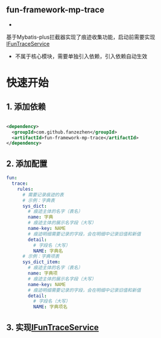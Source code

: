 fun-framework-mp-trace
------------------------------------------

-
基于Mybatis-plus拦截器实现了痕迹收集功能，启动前需要实现[IFunTraceService](..%2Ffun-framework-mp-trace%2Fsrc%2Fmain%2Fjava%2Fcom%2Fgithub%2Ffanzezhen%2Ffun%2Fframework%2Ftrace%2Fservice%2FIFunTraceService.java)
- 不属于核心模块，需要单独引入依赖，引入依赖自动生效

# 快速开始

## 1. 添加依赖

```xml

<dependency>
  <groupId>com.github.fanzezhen</groupId>
  <artifactId>fun-framework-mp-trace</artifactId>
</dependency>
```

## 2. 添加配置

```yaml
fun:
  trace:
    rules:
      # 需要记录痕迹的表
      # 示例：字典表
      sys_dict:
        # 痕迹主体的名字（表名）
        name: 字典
        # 痕迹主体的展示名字段（大写）
        name-key: NAME
        # 痕迹明细需要记录的字段，会在明细中记录旧值和新值
        detail:
          # 字段名（大写）
          NAME: 字典名
      # 示例：字典项表
      sys_dict_item:
        # 痕迹主体的名字（表名）
        name: 字典项
        # 痕迹主体的展示名字段（大写）
        name-key: NAME
        # 痕迹明细需要记录的字段，会在明细中记录旧值和新值
        detail:
          # 字段名（大写）
          NAME: 字典项名
```

## 3. 实现[IFunTraceService](..%2Ffun-framework-mp-trace%2Fsrc%2Fmain%2Fjava%2Fcom%2Fgithub%2Ffanzezhen%2Ffun%2Fframework%2Ftrace%2Fservice%2FIFunTraceService.java)


